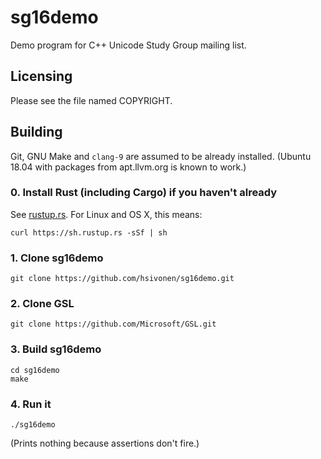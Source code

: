 # sg16demo

Demo program for C++ Unicode Study Group mailing list.

## Licensing

Please see the file named COPYRIGHT.

## Building

Git, GNU Make and `clang-9` are
assumed to be already installed. (Ubuntu 18.04 with packages from apt.llvm.org is known to work.)

### 0. Install Rust (including Cargo) if you haven't already

See [rustup.rs](https://rustup.rs/). For
Linux and OS X, this means:
```
curl https://sh.rustup.rs -sSf | sh
```

### 1. Clone sg16demo

```
git clone https://github.com/hsivonen/sg16demo.git
```

### 2. Clone GSL

```
git clone https://github.com/Microsoft/GSL.git
```

### 3. Build sg16demo

```
cd sg16demo
make
```

### 4. Run it

```
./sg16demo
```

(Prints nothing because assertions don't fire.)
